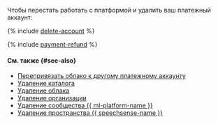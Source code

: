 Чтобы перестать работать с платформой и удалить ваш платежный аккаунт:



{% include [delete-account](delete-account.md) %}


{% include [payment-refund](../../_includes/billing/payment-refund.md) %}

#### См. также {#see-also}

* [Перепривязать облако к другому платежному аккаунту](../../billing/operations/pin-cloud.md)
* [Удаление каталога](../../resource-manager/operations/folder/delete.md)
* [Удаление облака](../../resource-manager/operations/cloud/delete.md)
* [Удаление организации](../../organization/operations/delete-org.md)
* [Удаление сообщества {{ ml-platform-name }}](../../datasphere/operations/community/delete.md)
* [Удаление пространства {{ speechsense-name }}](../../speechsense/operations/space/delete.md)